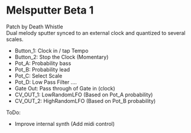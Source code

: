 
# Melsputter Beta 1
Patch by Death Whistle <br/>
Dual melody sputter synced to an external clock and quantized to several scales.

- Button_1: Clock in / tap Tempo
- Button_2: Stop the Clock (Momentary)
- Pot_A: Probability bass
- Pot_B: Probability lead
- Pot_C: Select Scale
- Pot_D: Low Pass Filter
....
- Gate Out: Pass through of Gate in (clock)
- CV_OUT_1: LowRandomLFO (Based on Pot_A probability)
- CV_OUT_2: HighRandomLFO (Based on Pot_B probability)

ToDo:
- Improve internal synth (Add midi control)


